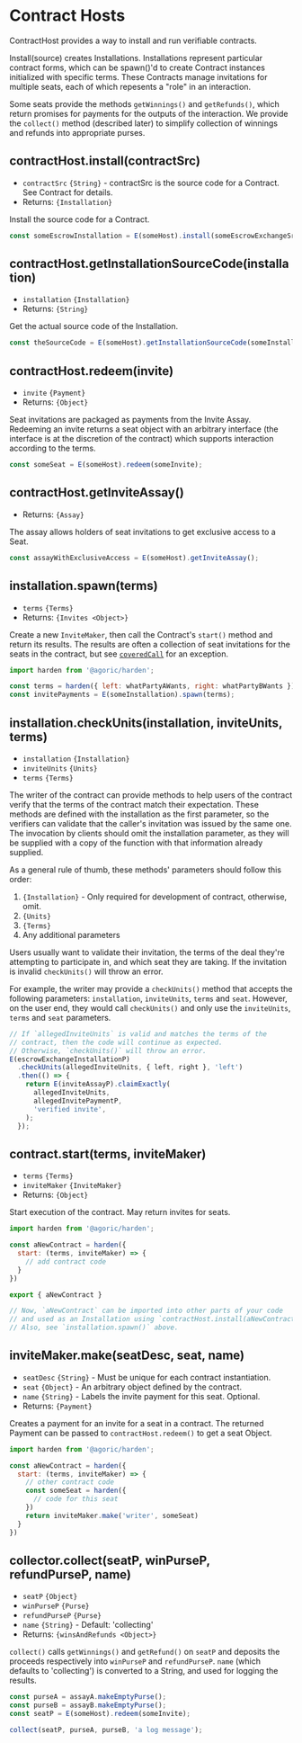 # Contract Hosts

ContractHost provides a way to install and run verifiable contracts.

Install(source) creates Installations. Installations represent particular
contract forms, which can be spawn()'d to create Contract instances
initialized with specific terms. These Contracts manage invitations for
multiple seats, each of which repesents a "role" in an interaction.

Some seats provide the methods `getWinnings()` and `getRefunds()`, which return
promises for payments for the outputs of the interaction. We provide the
`collect()` method (described later) to simplify collection of winnings and
refunds into appropriate purses.

## contractHost.install(contractSrc)
- `contractSrc` `{String}` - contractSrc is the source code for a Contract. See Contract for details.
- Returns: `{Installation}`

Install the source code for a Contract.

```js
const someEscrowInstallation = E(someHost).install(someEscrowExchangeSrc);
```

## contractHost.getInstallationSourceCode(installation)
- `installation` `{Installation}`
- Returns: `{String}`

Get the actual source code of the Installation.

```js
const theSourceCode = E(someHost).getInstallationSourceCode(someInstallation);
```

## contractHost.redeem(invite)
- `invite` `{Payment}`
- Returns: `{Object}`

Seat invitations are packaged as payments from the Invite Assay. Redeeming an invite returns a seat object with an arbitrary interface (the interface is at the discretion of the contract) which supports interaction according to the terms.

```js
const someSeat = E(someHost).redeem(someInvite);
```

## contractHost.getInviteAssay()
- Returns: `{Assay}`

The assay allows holders of seat invitations to get exclusive access to a Seat.

```js
const assayWithExclusiveAccess = E(someHost).getInviteAssay();
```

## installation.spawn(terms)
- `terms` `{Terms}`
- Returns: `{Invites <Object>}`

Create a new `InviteMaker`, then call the Contract's `start()` method and return its results. The results are often a collection of seat invitations for the seats in the contract, but see [`coveredCall`](https://github.com/Agoric/ERTP/blob/master/core/coveredCall.js) for an exception.

```js
import harden from '@agoric/harden';

const terms = harden({ left: whatPartyAWants, right: whatPartyBWants });
const invitePayments = E(someInstallation).spawn(terms);
```

## installation.checkUnits(installation, inviteUnits, terms)
- `installation` `{Installation}`
- `inviteUnits` `{Units}`
- `terms` `{Terms}`

The writer of the contract can provide methods to help users of the contract verify that the terms of the contract match their expectation. These methods are defined with the installation as the first parameter, so the verifiers can validate that the caller's invitation was issued by the same one. The invocation by clients should omit the installation parameter, as they will be supplied with a copy of the function with that information already supplied.

As a general rule of thumb, these methods' parameters should follow this order:
1. `{Installation}` - Only required for development of contract, otherwise, omit.
2. `{Units}`
3. `{Terms}`
4. Any additional parameters

Users usually want to validate their invitation, the terms of the deal they're attempting to participate in, and which seat they are taking. If the invitation is invalid `checkUnits()` will throw an error.

For example, the writer may provide a `checkUnits()` method that accepts the following parameters: `installation`, `inviteUnits`, `terms` and `seat`. However, on the user end, they would call `checkUnits()` and only use the `inviteUnits`, `terms` and `seat` parameters.

```js
// If `allegedInviteUnits` is valid and matches the terms of the
// contract, then the code will continue as expected.
// Otherwise, `checkUnits()` will throw an error.
E(escrowExchangeInstallationP)
  .checkUnits(allegedInviteUnits, { left, right }, 'left')
  .then(() => {
    return E(inviteAssayP).claimExactly(
      allegedInviteUnits,
      allegedInvitePaymentP,
      'verified invite',
    );
  });
  ```

## contract.start(terms, inviteMaker)
- `terms` `{Terms}`
- `inviteMaker` `{InviteMaker}`
- Returns: `{Object}`

Start execution of the contract. May return invites for seats.

```js
import harden from '@agoric/harden';

const aNewContract = harden({
  start: (terms, inviteMaker) => {
    // add contract code
  }
})

export { aNewContract }

// Now, `aNewContract` can be imported into other parts of your code
// and used as an Installation using `contractHost.install(aNewContract)`
// Also, see `installation.spawn()` above.
```

## inviteMaker.make(seatDesc, seat, name)
- `seatDesc` `{String}` - Must be unique for each contract instantiation.
- `seat` `{Object}` - An arbitrary object defined by the contract.
- `name` `{String}` - Labels the invite payment for this seat. Optional.
- Returns: `{Payment}`

Creates a payment for an invite for a seat in a contract. The returned Payment can be passed to `contractHost.redeem()` to get a seat Object.

```js
import harden from '@agoric/harden';

const aNewContract = harden({
  start: (terms, inviteMaker) => {
    // other contract code
    const someSeat = harden({
      // code for this seat
    })
    return inviteMaker.make('writer', someSeat)
  }
})
```

## collector.collect(seatP, winPurseP, refundPurseP, name)
- `seatP` `{Object}`
- `winPurseP` `{Purse}`
- `refundPurseP` `{Purse}`
- `name` `{String}` - Default: 'collecting'
- Returns: `{winsAndRefunds <Object>}`

`collect()` calls `getWinnings()` and `getRefund()` on `seatP` and deposits the proceeds respectively into `winPurseP` and `refundPurseP`. `name` (which defaults to 'collecting') is converted to a String, and used for logging the results.

```js
const purseA = assayA.makeEmptyPurse();
const purseB = assayB.makeEmptyPurse();
const seatP = E(someHost).redeem(someInvite);

collect(seatP, purseA, purseB, 'a log message');
```
